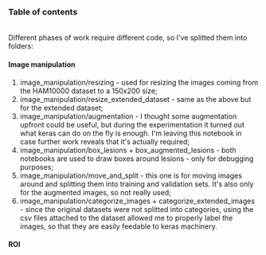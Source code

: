 <h3>Table of contents</h3>
<br />
Different phases of work require different code, so I've splitted them into folders:

<h4>Image manipulation</h4>

1. image_manipulation/resizing - used for resizing the images coming from the HAM10000 dataset to a 150x200 size;
2. image_manipulation/resize_extended_dataset - same as the above but for the extended dataset;
3. image_manipulation/augmentation - I thought some augmentation upfront could be useful, but during the 
   experimentation it turned out what keras can do on the fly is enough. I'm leaving this notebook in case
   further work reveals that it's actually required;
4. image_manipulation/box_lesions + box_augmented_lesions - both notebooks are used to draw boxes around lesions - 
   only for debugging purposes;
5. image_manipulation/move_and_split - this one is for moving images around and splitting them into
   training and validation sets. It's also only for the augmented images, so not really used;
6. image_manipulation/categorize_images + categorize_extended_images - since the original datasets were not splitted
   into categories, using the csv files attached to the dataset allowed me to properly label the images, so that
   they are easily feedable to keras machinery.

<h4>ROI</h4>
